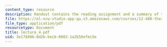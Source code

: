 ```yaml
---
content_type: resource
description: Handout contains the reading assignment and a summary of the lecture.
file: https://ol-ocw-studio-app-qa.s3.amazonaws.com/courses/12-480-thermodynamics-for-geoscientists-fall-2006/3e1784960d2bbecb00831a2b56efec5e_lecture_4.pdf
file_type: application/pdf
resourcetype: Document
title: lecture_4.pdf
uid: 3e178496-0d2b-becb-0083-1a2b56efec5e
---
```

